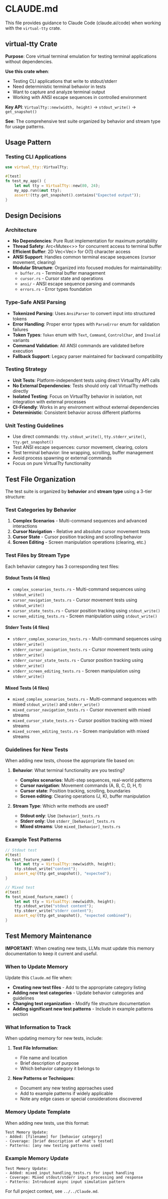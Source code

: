 # CLAUDE.md

This file provides guidance to Claude Code (claude.ai/code) when working with the `virtual-tty` crate.

## virtual-tty Crate

**Purpose**: Core virtual terminal emulation for testing terminal applications without dependencies.

**Use this crate when**:
- Testing CLI applications that write to stdout/stderr
- Need deterministic terminal behavior in tests
- Want to capture and analyze terminal output
- Working with ANSI escape sequences in controlled environment

**Key API**: `VirtualTty::new(width, height)` → `stdout_write()` → `get_snapshot()`

**See**: The comprehensive test suite organized by behavior and stream type for usage patterns.

## Usage Pattern

### Testing CLI Applications
```rust
use virtual_tty::VirtualTty;

#[test]
fn test_my_app() {
    let mut tty = VirtualTty::new(80, 24);
    my_app.run(&mut tty);
    assert!(tty.get_snapshot().contains("Expected output"));
}
```

## Design Decisions

### Architecture
- **No Dependencies**: Pure Rust implementation for maximum portability
- **Thread Safety**: Arc<Mutex<>> for concurrent access to terminal buffer
- **Efficient Buffer**: 2D Vec<Vec<char>> for O(1) character access
- **ANSI Support**: Handles common terminal escape sequences (cursor movement, clearing)
- **Modular Structure**: Organized into focused modules for maintainability:
  - `buffer.rs` - Terminal buffer management
  - `cursor.rs` - Cursor state and operations
  - `ansi/` - ANSI escape sequence parsing and commands
  - `errors.rs` - Error types foundation

### Type-Safe ANSI Parsing
- **Tokenized Parsing**: Uses `AnsiParser` to convert input into structured tokens
- **Error Handling**: Proper error types with `ParseError` enum for validation failures
- **Token Types**: `Token` enum with `Text`, `Command`, `ControlChar`, and `Invalid` variants
- **Command Validation**: All ANSI commands are validated before execution
- **Fallback Support**: Legacy parser maintained for backward compatibility

### Testing Strategy
- **Unit Tests**: Platform-independent tests using direct VirtualTty API calls
- **No External Dependencies**: Tests should only call VirtualTty methods directly
- **Isolated Testing**: Focus on VirtualTty behavior in isolation, not integration with external processes
- **CI-Friendly**: Works in any environment without external dependencies
- **Deterministic**: Consistent behavior across different platforms

### Unit Testing Guidelines
- Use direct commands: `tty.stdout_write()`, `tty.stderr_write()`, `tty.get_snapshot()`
- Test ANSI escape sequences: cursor movement, clearing, colors
- Test terminal behavior: line wrapping, scrolling, buffer management
- Avoid process spawning or external commands
- Focus on pure VirtualTty functionality

## Test File Organization

The test suite is organized by **behavior** and **stream type** using a 3-tier structure:

### Test Categories by Behavior

1. **Complex Scenarios** - Multi-command sequences and advanced interactions
2. **Cursor Navigation** - Relative and absolute cursor movement tests  
3. **Cursor State** - Cursor position tracking and scrolling behavior
4. **Screen Editing** - Screen manipulation operations (clearing, etc.)

### Test Files by Stream Type

Each behavior category has 3 corresponding test files:

#### Stdout Tests (4 files)
- `complex_scenarios_tests.rs` - Multi-command sequences using `stdout_write()`
- `cursor_navigation_tests.rs` - Cursor movement tests using `stdout_write()`
- `cursor_state_tests.rs` - Cursor position tracking using `stdout_write()`
- `screen_editing_tests.rs` - Screen manipulation using `stdout_write()`

#### Stderr Tests (4 files)
- `stderr_complex_scenarios_tests.rs` - Multi-command sequences using `stderr_write()`
- `stderr_cursor_navigation_tests.rs` - Cursor movement tests using `stderr_write()`
- `stderr_cursor_state_tests.rs` - Cursor position tracking using `stderr_write()`
- `stderr_screen_editing_tests.rs` - Screen manipulation using `stderr_write()`

#### Mixed Tests (4 files)
- `mixed_complex_scenarios_tests.rs` - Multi-command sequences with mixed `stdout_write()` and `stderr_write()`
- `mixed_cursor_navigation_tests.rs` - Cursor movement with mixed streams
- `mixed_cursor_state_tests.rs` - Cursor position tracking with mixed streams
- `mixed_screen_editing_tests.rs` - Screen manipulation with mixed streams

### Guidelines for New Tests

When adding new tests, choose the appropriate file based on:

1. **Behavior**: What terminal functionality are you testing?
   - **Complex scenarios**: Multi-step sequences, real-world patterns
   - **Cursor navigation**: Movement commands (A, B, C, D, H, f)
   - **Cursor state**: Position tracking, scrolling, boundaries
   - **Screen editing**: Clearing operations (J, K), buffer manipulation

2. **Stream Type**: Which write methods are used?
   - **Stdout only**: Use `[behavior]_tests.rs`
   - **Stderr only**: Use `stderr_[behavior]_tests.rs`
   - **Mixed streams**: Use `mixed_[behavior]_tests.rs`

### Example Test Patterns

```rust
// Stdout test
#[test]
fn test_feature_name() {
    let mut tty = VirtualTty::new(width, height);
    tty.stdout_write("content");
    assert_eq!(tty.get_snapshot(), "expected");
}

// Mixed test
#[test]
fn test_mixed_feature_name() {
    let mut tty = VirtualTty::new(width, height);
    tty.stdout_write("stdout content");
    tty.stderr_write("stderr content");
    assert_eq!(tty.get_snapshot(), "expected combined");
}
```

## Test Memory Maintenance

**IMPORTANT**: When creating new tests, LLMs must update this memory documentation to keep it current and useful.

### When to Update Memory

Update this `Claude.md` file when:
- **Creating new test files** - Add to the appropriate category listing
- **Adding new test categories** - Update behavior categories and guidelines
- **Changing test organization** - Modify file structure documentation
- **Adding significant new test patterns** - Include in example patterns section

### What Information to Track

When updating memory for new tests, include:

1. **Test File Information**:
   - File name and location
   - Brief description of purpose
   - Which behavior category it belongs to

2. **New Patterns or Techniques**:
   - Document any new testing approaches used
   - Add to example patterns if widely applicable
   - Note any edge cases or special considerations discovered

### Memory Update Template

When adding new tests, use this format:

```
Test Memory Update:
- Added: [filename] for [behavior category]
- Coverage: [brief description of what's tested]
- Patterns: [any new testing patterns used]
```

### Example Memory Update

```
Test Memory Update:
- Added: mixed_input_handling_tests.rs for input handling
- Coverage: Mixed stdout/stderr input processing and response
- Patterns: Introduced async input simulation pattern
```

For full project context, see `../../Claude.md`.